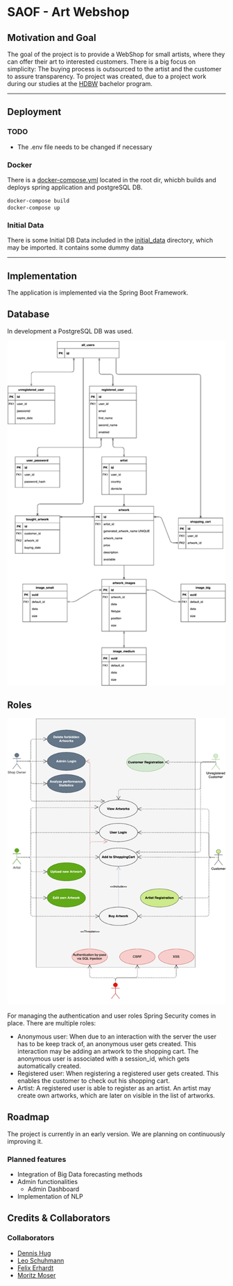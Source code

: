 # SAOF - Art Webshop

## Motivation and Goal
The goal of the project is to provide a WebShop for small artists, where they can offer their art to interested customers.
There is a big focus on simplicity: The buying process is outsourced to the artist and the customer to assure transparency.
To project was created, due to a project work during our studies at the [HDBW](https://www.hdbw-hochschule.de/) bachelor program.

* * *

## Deployment

### TODO
- The .env file needs to be changed if necessary

### Docker

There is a [docker-compose.yml](docker-compose.yml) located in the root dir, whicbh builds and deploys spring application and postgreSQL DB.
```shell
docker-compose build 
docker-compose up 
``` 

### Initial Data
There is some Initial DB Data included in the [initial_data](initial_data) directory, which may be imported. It contains some dummy data

* * *

## Implementation
The application is implemented via the Spring Boot Framework.

## Database
In development a PostgreSQL DB was used.

![use_case](src/main/resources/public/readme/db_architecture.png)


## Roles

![use_case](src/main/resources/public/readme/use_case_diagram.png)

For managing the authentication and user roles Spring Security comes in place.
There are multiple roles:
- Anonymous user: When due to an interaction with the server the user has to be keep track of, an anonymous user gets created.
  This interaction may be adding an artwork to the shopping cart. The anonymous user is associated with a session_id, which gets automatically created.
- Registered user: When registering a registered user gets created. This enables the customer to check out his shopping cart.
- Artist: A registered user is able to register as an artist. An artist may create own artworks, which are later on visible in the list of artworks.


## Roadmap
The project is currently in an early version. We are planning on continuously improving it.

### Planned features
- Integration of Big Data forecasting methods
- Admin functionalities
  - Admin Dashboard
- Implementation of NLP


## Credits & Collaborators

### Collaborators
- [Dennis Hug](https://github.com/hugson-d)
- [Leo Schuhmann](https://github.com/LeoSchuhmann)
- [Felix Erhardt]()
- [Moritz Moser](https://github.com/Pondo18)
